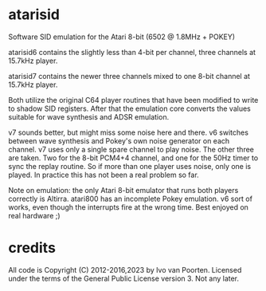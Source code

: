 # atarisid

Software SID emulation for the Atari 8-bit (6502 @ 1.8MHz + POKEY) 

atarisid6 contains the slightly less than 4-bit per channel, three channels at 15.7kHz player.

atarisid7 contains the newer three channels mixed to one 8-bit channel at 15.7kHz player.

Both utilize the original C64 player routines that have been modified to write to shadow SID registers. After that the emulation core converts the values suitable for wave synthesis and ADSR emulation.

v7 sounds better, but might miss some noise here and there. v6 switches between wave synthesis and Pokey's own noise generator on each channel. v7 uses only a single spare channel to play noise. The other three are taken. Two for the 8-bit PCM4+4 channel, and one for the 50Hz timer to sync the replay routine. So if more than one player uses noise, only one is played. In practice this has not been a real problem so far.

Note on emulation: the only Atari 8-bit emulator that runs both players correctly is Altirra. atari800 has an incomplete Pokey emulation. v6 sort of works, even though the interrupts fire at the wrong time. Best enjoyed on real hardware ;)

# credits

All code is Copyright (C) 2012-2016,2023 by Ivo van Poorten. Licensed under the terms of the General Public License version 3. Not any later.
